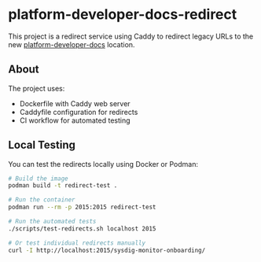 # platform-developer-docs-redirect

This project is a redirect service using Caddy to redirect legacy URLs to the new [platform-developer-docs](https://github.com/bcgov/platform-developer-docs) location.

## About

The project uses:
- Dockerfile with Caddy web server
- Caddyfile configuration for redirects 
- CI workflow for automated testing

## Local Testing

You can test the redirects locally using Docker or Podman:

```bash
# Build the image
podman build -t redirect-test .

# Run the container
podman run --rm -p 2015:2015 redirect-test

# Run the automated tests
./scripts/test-redirects.sh localhost 2015

# Or test individual redirects manually
curl -I http://localhost:2015/sysdig-monitor-onboarding/
```


